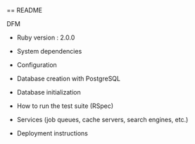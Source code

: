== README

DFM

* Ruby version : 2.0.0

* System dependencies

* Configuration

* Database creation with PostgreSQL

* Database initialization

* How to run the test suite (RSpec)

* Services (job queues, cache servers, search engines, etc.)

* Deployment instructions

